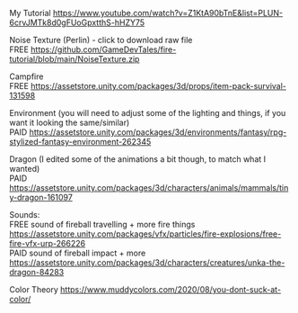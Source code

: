 My Tutorial https://www.youtube.com/watch?v=Z1KtA90bTnE&list=PLUN-6crvJMTk8d0gFUoGpxtthS-hHZY75  
  
Noise Texture (Perlin) - click to download raw file  
FREE https://github.com/GameDevTales/fire-tutorial/blob/main/NoiseTexture.zip  
  
Campfire  
FREE https://assetstore.unity.com/packages/3d/props/item-pack-survival-131598  
  
Environment (you will need to adjust some of the lighting and things, if you want it looking the same/similar)  
PAID https://assetstore.unity.com/packages/3d/environments/fantasy/rpg-stylized-fantasy-environment-262345  
  
Dragon (I edited some of the animations a bit though, to match what I wanted)  
PAID https://assetstore.unity.com/packages/3d/characters/animals/mammals/tiny-dragon-161097  
  
Sounds:  
FREE sound of fireball travelling + more fire things https://assetstore.unity.com/packages/vfx/particles/fire-explosions/free-fire-vfx-urp-266226  
PAID sound of fireball impact + more https://assetstore.unity.com/packages/3d/characters/creatures/unka-the-dragon-84283  
  
Color Theory https://www.muddycolors.com/2020/08/you-dont-suck-at-color/
